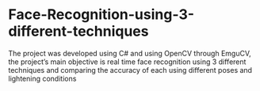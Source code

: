 # Face-Recognition-using-3-different-techniques
The project was developed using C# and using OpenCV through EmguCV, the project’s main objective is real time face recognition using 3 different techniques and comparing the accuracy of each using different poses and lightening conditions

